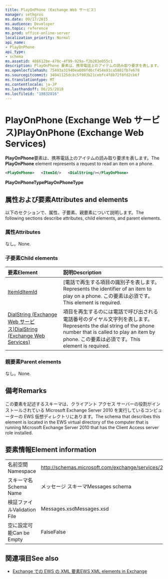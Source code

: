 ```yaml
---
title: PlayOnPhone (Exchange Web サービス)
manager: sethgros
ms.date: 09/17/2015
ms.audience: Developer
ms.topic: reference
ms.prod: office-online-server
localization_priority: Normal
api_name:
- PlayOnPhone
api_type:
- schema
ms.assetid: 486612be-470c-4f99-929a-f2b283e055c1
description: PlayOnPhone 要素は、携帯電話上のアイテムの読み取り要求を表します。
ms.openlocfilehash: 75493a31940ea609fd6cf454e91ca5881fb7e678
ms.sourcegitcommit: 34041125dc8c5f993b21cebfc4f8b72f0fd2cb6f
ms.translationtype: MT
ms.contentlocale: ja-JP
ms.lasthandoff: 06/25/2018
ms.locfileid: "19832816"
---
```

# <a name="playonphone-exchange-web-services"></a><span data-ttu-id="6cc12-103">PlayOnPhone (Exchange Web サービス)</span><span class="sxs-lookup"><span data-stu-id="6cc12-103">PlayOnPhone (Exchange Web Services)</span></span>

<span data-ttu-id="6cc12-104">**PlayOnPhone**要素は、携帯電話上のアイテムの読み取り要求を表します。</span><span class="sxs-lookup"><span data-stu-id="6cc12-104">The **PlayOnPhone** element represents a request to read an item on a phone.</span></span> 
  
```xml
<PlayOnPhone>   <ItemId/>   <DialString/></PlayOnPhone>
```

 <span data-ttu-id="6cc12-105">**PlayOnPhoneType**</span><span class="sxs-lookup"><span data-stu-id="6cc12-105">**PlayOnPhoneType**</span></span>
## <a name="attributes-and-elements"></a><span data-ttu-id="6cc12-106">属性および要素</span><span class="sxs-lookup"><span data-stu-id="6cc12-106">Attributes and elements</span></span>

<span data-ttu-id="6cc12-107">以下のセクションで、属性、子要素、親要素について説明します。</span><span class="sxs-lookup"><span data-stu-id="6cc12-107">The following sections describe attributes, child elements, and parent elements.</span></span>
  
### <a name="attributes"></a><span data-ttu-id="6cc12-108">属性</span><span class="sxs-lookup"><span data-stu-id="6cc12-108">Attributes</span></span>

<span data-ttu-id="6cc12-109">なし。</span><span class="sxs-lookup"><span data-stu-id="6cc12-109">None.</span></span>
  
### <a name="child-elements"></a><span data-ttu-id="6cc12-110">子要素</span><span class="sxs-lookup"><span data-stu-id="6cc12-110">Child elements</span></span>

|<span data-ttu-id="6cc12-111">**要素**</span><span class="sxs-lookup"><span data-stu-id="6cc12-111">**Element**</span></span>|<span data-ttu-id="6cc12-112">**説明**</span><span class="sxs-lookup"><span data-stu-id="6cc12-112">**Description**</span></span>|
|:-----|:-----|
|[<span data-ttu-id="6cc12-113">ItemId</span><span class="sxs-lookup"><span data-stu-id="6cc12-113">ItemId</span></span>](itemid.md) <br/> |<span data-ttu-id="6cc12-114">[電話で再生する項目の識別子を表します。</span><span class="sxs-lookup"><span data-stu-id="6cc12-114">Represents the identifier of an item to play on a phone.</span></span> <span data-ttu-id="6cc12-115">この要素は必須です。</span><span class="sxs-lookup"><span data-stu-id="6cc12-115">This element is required.</span></span>  <br/> |
|[<span data-ttu-id="6cc12-116">DialString (Exchange Web サービス)</span><span class="sxs-lookup"><span data-stu-id="6cc12-116">DialString (Exchange Web Services)</span></span>](dialstring-exchange-web-services.md) <br/> |<span data-ttu-id="6cc12-117">項目を再生するのには電話で呼び出される電話番号のダイヤル文字列を表します。</span><span class="sxs-lookup"><span data-stu-id="6cc12-117">Represents the dial string of the phone number that is called to play an item by phone.</span></span> <span data-ttu-id="6cc12-118">この要素は必須です。</span><span class="sxs-lookup"><span data-stu-id="6cc12-118">This element is required.</span></span>  <br/> |
   
### <a name="parent-elements"></a><span data-ttu-id="6cc12-119">親要素</span><span class="sxs-lookup"><span data-stu-id="6cc12-119">Parent elements</span></span>

<span data-ttu-id="6cc12-120">なし。</span><span class="sxs-lookup"><span data-stu-id="6cc12-120">None.</span></span>
  
## <a name="remarks"></a><span data-ttu-id="6cc12-121">備考</span><span class="sxs-lookup"><span data-stu-id="6cc12-121">Remarks</span></span>

<span data-ttu-id="6cc12-122">この要素を記述するスキーマは、クライアント アクセス サーバーの役割がインストールされている Microsoft Exchange Server 2010 を実行しているコンピューターの EWS 仮想ディレクトリにあります。</span><span class="sxs-lookup"><span data-stu-id="6cc12-122">The schema that describes this element is located in the EWS virtual directory of the computer that is running Microsoft Exchange Server 2010 that has the Client Access server role installed.</span></span>
  
## <a name="element-information"></a><span data-ttu-id="6cc12-123">要素情報</span><span class="sxs-lookup"><span data-stu-id="6cc12-123">Element information</span></span>

|||
|:-----|:-----|
|<span data-ttu-id="6cc12-124">名前空間</span><span class="sxs-lookup"><span data-stu-id="6cc12-124">Namespace</span></span>  <br/> |http://schemas.microsoft.com/exchange/services/2006/messages  <br/> |
|<span data-ttu-id="6cc12-125">スキーマ名</span><span class="sxs-lookup"><span data-stu-id="6cc12-125">Schema Name</span></span>  <br/> |<span data-ttu-id="6cc12-126">メッセージ スキーマ</span><span class="sxs-lookup"><span data-stu-id="6cc12-126">Messages schema</span></span>  <br/> |
|<span data-ttu-id="6cc12-127">検証ファイル</span><span class="sxs-lookup"><span data-stu-id="6cc12-127">Validation File</span></span>  <br/> |<span data-ttu-id="6cc12-128">Messages.xsd</span><span class="sxs-lookup"><span data-stu-id="6cc12-128">Messages.xsd</span></span>  <br/> |
|<span data-ttu-id="6cc12-129">空に設定可能</span><span class="sxs-lookup"><span data-stu-id="6cc12-129">Can be Empty</span></span>  <br/> |<span data-ttu-id="6cc12-130">False</span><span class="sxs-lookup"><span data-stu-id="6cc12-130">False</span></span>  <br/> |
   
## <a name="see-also"></a><span data-ttu-id="6cc12-131">関連項目</span><span class="sxs-lookup"><span data-stu-id="6cc12-131">See also</span></span>



- [<span data-ttu-id="6cc12-132">Exchange での EWS の XML 要素</span><span class="sxs-lookup"><span data-stu-id="6cc12-132">EWS XML elements in Exchange</span></span>](ews-xml-elements-in-exchange.md)

